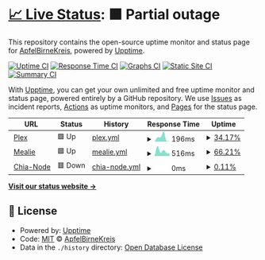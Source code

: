 # [📈 Live Status](https://ApfelBirneKreis.github.io/Status): <!--live status--> **🟧 Partial outage**

This repository contains the open-source uptime monitor and status page for [ApfelBirneKreis](https://ApfelBirneKreis.github.io/Status), powered by [Upptime](https://github.com/upptime/upptime).

[![Uptime CI](https://github.com/ApfelBirneKreis/Status/workflows/Uptime%20CI/badge.svg)](https://github.com/ApfelBirneKreis/Status/actions?query=workflow%3A%22Uptime+CI%22)
[![Response Time CI](https://github.com/ApfelBirneKreis/Status/workflows/Response%20Time%20CI/badge.svg)](https://github.com/ApfelBirneKreis/Status/actions?query=workflow%3A%22Response+Time+CI%22)
[![Graphs CI](https://github.com/ApfelBirneKreis/Status/workflows/Graphs%20CI/badge.svg)](https://github.com/ApfelBirneKreis/Status/actions?query=workflow%3A%22Graphs+CI%22)
[![Static Site CI](https://github.com/ApfelBirneKreis/Status/workflows/Static%20Site%20CI/badge.svg)](https://github.com/ApfelBirneKreis/Status/actions?query=workflow%3A%22Static+Site+CI%22)
[![Summary CI](https://github.com/ApfelBirneKreis/Status/workflows/Summary%20CI/badge.svg)](https://github.com/ApfelBirneKreis/Status/actions?query=workflow%3A%22Summary+CI%22)

With [Upptime](https://upptime.js.org), you can get your own unlimited and free uptime monitor and status page, powered entirely by a GitHub repository. We use [Issues](https://github.com/ApfelBirneKreis/Status/issues) as incident reports, [Actions](https://github.com/ApfelBirneKreis/Status/actions) as uptime monitors, and [Pages](https://ApfelBirneKreis.github.io/Status) for the status page.

<!--start: status pages-->
<!-- This summary is generated by Upptime (https://github.com/upptime/upptime) -->
<!-- Do not edit this manually, your changes will be overwritten -->
<!-- prettier-ignore -->
| URL | Status | History | Response Time | Uptime |
| --- | ------ | ------- | ------------- | ------ |
| <img alt="" src="https://icons.duckduckgo.com/ip3/null.ico" height="13"> [Plex](streaming.edithserver.eu) | 🟩 Up | [plex.yml](https://github.com/ApfelBirneKreis/Status/commits/HEAD/history/plex.yml) | <details><summary><img alt="Response time graph" src="./graphs/plex/response-time-week.png" height="20"> 196ms</summary><br><a href="https://ApfelBirneKreis.github.io/Status/history/plex"><img alt="Response time 196" src="https://img.shields.io/endpoint?url=https%3A%2F%2Fraw.githubusercontent.com%2FApfelBirneKreis%2FStatus%2FHEAD%2Fapi%2Fplex%2Fresponse-time.json"></a><br><a href="https://ApfelBirneKreis.github.io/Status/history/plex"><img alt="24-hour response time 196" src="https://img.shields.io/endpoint?url=https%3A%2F%2Fraw.githubusercontent.com%2FApfelBirneKreis%2FStatus%2FHEAD%2Fapi%2Fplex%2Fresponse-time-day.json"></a><br><a href="https://ApfelBirneKreis.github.io/Status/history/plex"><img alt="7-day response time 196" src="https://img.shields.io/endpoint?url=https%3A%2F%2Fraw.githubusercontent.com%2FApfelBirneKreis%2FStatus%2FHEAD%2Fapi%2Fplex%2Fresponse-time-week.json"></a><br><a href="https://ApfelBirneKreis.github.io/Status/history/plex"><img alt="30-day response time 196" src="https://img.shields.io/endpoint?url=https%3A%2F%2Fraw.githubusercontent.com%2FApfelBirneKreis%2FStatus%2FHEAD%2Fapi%2Fplex%2Fresponse-time-month.json"></a><br><a href="https://ApfelBirneKreis.github.io/Status/history/plex"><img alt="1-year response time 196" src="https://img.shields.io/endpoint?url=https%3A%2F%2Fraw.githubusercontent.com%2FApfelBirneKreis%2FStatus%2FHEAD%2Fapi%2Fplex%2Fresponse-time-year.json"></a></details> | <details><summary><a href="https://ApfelBirneKreis.github.io/Status/history/plex">34.17%</a></summary><a href="https://ApfelBirneKreis.github.io/Status/history/plex"><img alt="All-time uptime 34.17%" src="https://img.shields.io/endpoint?url=https%3A%2F%2Fraw.githubusercontent.com%2FApfelBirneKreis%2FStatus%2FHEAD%2Fapi%2Fplex%2Fuptime.json"></a><br><a href="https://ApfelBirneKreis.github.io/Status/history/plex"><img alt="24-hour uptime 34.17%" src="https://img.shields.io/endpoint?url=https%3A%2F%2Fraw.githubusercontent.com%2FApfelBirneKreis%2FStatus%2FHEAD%2Fapi%2Fplex%2Fuptime-day.json"></a><br><a href="https://ApfelBirneKreis.github.io/Status/history/plex"><img alt="7-day uptime 34.17%" src="https://img.shields.io/endpoint?url=https%3A%2F%2Fraw.githubusercontent.com%2FApfelBirneKreis%2FStatus%2FHEAD%2Fapi%2Fplex%2Fuptime-week.json"></a><br><a href="https://ApfelBirneKreis.github.io/Status/history/plex"><img alt="30-day uptime 34.17%" src="https://img.shields.io/endpoint?url=https%3A%2F%2Fraw.githubusercontent.com%2FApfelBirneKreis%2FStatus%2FHEAD%2Fapi%2Fplex%2Fuptime-month.json"></a><br><a href="https://ApfelBirneKreis.github.io/Status/history/plex"><img alt="1-year uptime 34.17%" src="https://img.shields.io/endpoint?url=https%3A%2F%2Fraw.githubusercontent.com%2FApfelBirneKreis%2FStatus%2FHEAD%2Fapi%2Fplex%2Fuptime-year.json"></a></details>
| <img alt="" src="https://icons.duckduckgo.com/ip3/null.ico" height="13"> [Mealie](mealie.edithserver.eu) | 🟩 Up | [mealie.yml](https://github.com/ApfelBirneKreis/Status/commits/HEAD/history/mealie.yml) | <details><summary><img alt="Response time graph" src="./graphs/mealie/response-time-week.png" height="20"> 516ms</summary><br><a href="https://ApfelBirneKreis.github.io/Status/history/mealie"><img alt="Response time 516" src="https://img.shields.io/endpoint?url=https%3A%2F%2Fraw.githubusercontent.com%2FApfelBirneKreis%2FStatus%2FHEAD%2Fapi%2Fmealie%2Fresponse-time.json"></a><br><a href="https://ApfelBirneKreis.github.io/Status/history/mealie"><img alt="24-hour response time 516" src="https://img.shields.io/endpoint?url=https%3A%2F%2Fraw.githubusercontent.com%2FApfelBirneKreis%2FStatus%2FHEAD%2Fapi%2Fmealie%2Fresponse-time-day.json"></a><br><a href="https://ApfelBirneKreis.github.io/Status/history/mealie"><img alt="7-day response time 516" src="https://img.shields.io/endpoint?url=https%3A%2F%2Fraw.githubusercontent.com%2FApfelBirneKreis%2FStatus%2FHEAD%2Fapi%2Fmealie%2Fresponse-time-week.json"></a><br><a href="https://ApfelBirneKreis.github.io/Status/history/mealie"><img alt="30-day response time 516" src="https://img.shields.io/endpoint?url=https%3A%2F%2Fraw.githubusercontent.com%2FApfelBirneKreis%2FStatus%2FHEAD%2Fapi%2Fmealie%2Fresponse-time-month.json"></a><br><a href="https://ApfelBirneKreis.github.io/Status/history/mealie"><img alt="1-year response time 516" src="https://img.shields.io/endpoint?url=https%3A%2F%2Fraw.githubusercontent.com%2FApfelBirneKreis%2FStatus%2FHEAD%2Fapi%2Fmealie%2Fresponse-time-year.json"></a></details> | <details><summary><a href="https://ApfelBirneKreis.github.io/Status/history/mealie">66.21%</a></summary><a href="https://ApfelBirneKreis.github.io/Status/history/mealie"><img alt="All-time uptime 66.21%" src="https://img.shields.io/endpoint?url=https%3A%2F%2Fraw.githubusercontent.com%2FApfelBirneKreis%2FStatus%2FHEAD%2Fapi%2Fmealie%2Fuptime.json"></a><br><a href="https://ApfelBirneKreis.github.io/Status/history/mealie"><img alt="24-hour uptime 66.21%" src="https://img.shields.io/endpoint?url=https%3A%2F%2Fraw.githubusercontent.com%2FApfelBirneKreis%2FStatus%2FHEAD%2Fapi%2Fmealie%2Fuptime-day.json"></a><br><a href="https://ApfelBirneKreis.github.io/Status/history/mealie"><img alt="7-day uptime 66.21%" src="https://img.shields.io/endpoint?url=https%3A%2F%2Fraw.githubusercontent.com%2FApfelBirneKreis%2FStatus%2FHEAD%2Fapi%2Fmealie%2Fuptime-week.json"></a><br><a href="https://ApfelBirneKreis.github.io/Status/history/mealie"><img alt="30-day uptime 66.21%" src="https://img.shields.io/endpoint?url=https%3A%2F%2Fraw.githubusercontent.com%2FApfelBirneKreis%2FStatus%2FHEAD%2Fapi%2Fmealie%2Fuptime-month.json"></a><br><a href="https://ApfelBirneKreis.github.io/Status/history/mealie"><img alt="1-year uptime 66.21%" src="https://img.shields.io/endpoint?url=https%3A%2F%2Fraw.githubusercontent.com%2FApfelBirneKreis%2FStatus%2FHEAD%2Fapi%2Fmealie%2Fuptime-year.json"></a></details>
| <img alt="" src="https://icons.duckduckgo.com/ip3/null.ico" height="13"> [Chia-Node](node.edithserver.eu) | 🟥 Down | [chia-node.yml](https://github.com/ApfelBirneKreis/Status/commits/HEAD/history/chia-node.yml) | <details><summary><img alt="Response time graph" src="./graphs/chia-node/response-time-week.png" height="20"> 0ms</summary><br><a href="https://ApfelBirneKreis.github.io/Status/history/chia-node"><img alt="Response time 0" src="https://img.shields.io/endpoint?url=https%3A%2F%2Fraw.githubusercontent.com%2FApfelBirneKreis%2FStatus%2FHEAD%2Fapi%2Fchia-node%2Fresponse-time.json"></a><br><a href="https://ApfelBirneKreis.github.io/Status/history/chia-node"><img alt="24-hour response time 0" src="https://img.shields.io/endpoint?url=https%3A%2F%2Fraw.githubusercontent.com%2FApfelBirneKreis%2FStatus%2FHEAD%2Fapi%2Fchia-node%2Fresponse-time-day.json"></a><br><a href="https://ApfelBirneKreis.github.io/Status/history/chia-node"><img alt="7-day response time 0" src="https://img.shields.io/endpoint?url=https%3A%2F%2Fraw.githubusercontent.com%2FApfelBirneKreis%2FStatus%2FHEAD%2Fapi%2Fchia-node%2Fresponse-time-week.json"></a><br><a href="https://ApfelBirneKreis.github.io/Status/history/chia-node"><img alt="30-day response time 0" src="https://img.shields.io/endpoint?url=https%3A%2F%2Fraw.githubusercontent.com%2FApfelBirneKreis%2FStatus%2FHEAD%2Fapi%2Fchia-node%2Fresponse-time-month.json"></a><br><a href="https://ApfelBirneKreis.github.io/Status/history/chia-node"><img alt="1-year response time 0" src="https://img.shields.io/endpoint?url=https%3A%2F%2Fraw.githubusercontent.com%2FApfelBirneKreis%2FStatus%2FHEAD%2Fapi%2Fchia-node%2Fresponse-time-year.json"></a></details> | <details><summary><a href="https://ApfelBirneKreis.github.io/Status/history/chia-node">0.11%</a></summary><a href="https://ApfelBirneKreis.github.io/Status/history/chia-node"><img alt="All-time uptime 0.11%" src="https://img.shields.io/endpoint?url=https%3A%2F%2Fraw.githubusercontent.com%2FApfelBirneKreis%2FStatus%2FHEAD%2Fapi%2Fchia-node%2Fuptime.json"></a><br><a href="https://ApfelBirneKreis.github.io/Status/history/chia-node"><img alt="24-hour uptime 0.11%" src="https://img.shields.io/endpoint?url=https%3A%2F%2Fraw.githubusercontent.com%2FApfelBirneKreis%2FStatus%2FHEAD%2Fapi%2Fchia-node%2Fuptime-day.json"></a><br><a href="https://ApfelBirneKreis.github.io/Status/history/chia-node"><img alt="7-day uptime 0.11%" src="https://img.shields.io/endpoint?url=https%3A%2F%2Fraw.githubusercontent.com%2FApfelBirneKreis%2FStatus%2FHEAD%2Fapi%2Fchia-node%2Fuptime-week.json"></a><br><a href="https://ApfelBirneKreis.github.io/Status/history/chia-node"><img alt="30-day uptime 0.11%" src="https://img.shields.io/endpoint?url=https%3A%2F%2Fraw.githubusercontent.com%2FApfelBirneKreis%2FStatus%2FHEAD%2Fapi%2Fchia-node%2Fuptime-month.json"></a><br><a href="https://ApfelBirneKreis.github.io/Status/history/chia-node"><img alt="1-year uptime 0.11%" src="https://img.shields.io/endpoint?url=https%3A%2F%2Fraw.githubusercontent.com%2FApfelBirneKreis%2FStatus%2FHEAD%2Fapi%2Fchia-node%2Fuptime-year.json"></a></details>

<!--end: status pages-->

[**Visit our status website →**](https://ApfelBirneKreis.github.io/Status)

## 📄 License

- Powered by: [Upptime](https://github.com/upptime/upptime)
- Code: [MIT](./LICENSE) © [ApfelBirneKreis](https://ApfelBirneKreis.github.io/Status)
- Data in the `./history` directory: [Open Database License](https://opendatacommons.org/licenses/odbl/1-0/)

